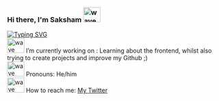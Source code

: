 ### Hi there, I'm Saksham <img src="https://github.com/goforbg/telegram-emoji-gifs/blob/master/wave.gif" width="40" height="35" alt="wave" />

[![Typing SVG](https://readme-typing-svg.herokuapp.com?font=Source+Code+Pro&color=%2347F731&lines=A+jack-of-all-trades+programmer;interested+in+FOSS+%26+the+web;currently+learning+Javascript)](https://git.io/typing-svg) \
<img src="https://github.com/goforbg/telegram-emoji-gifs/blob/master/guy-with-laptop-1.gif?raw=true" width="40" height="35" alt="wave" /> I’m currently working on : Learning about the frontend, whilst also trying to create projects and improve my Github ;) \
<img src="https://github.com/goforbg/telegram-emoji-gifs/blob/master/snowman-waving.gif?raw=true" width="40" height="35" alt="wave" /> Pronouns: He/him \
<img src="https://github.com/goforbg/telegram-emoji-gifs/blob/master/mail-box.gif?raw=true" width="40" height="35" alt="wave" /> How to reach me:  [ My Twitter ](https://twitter.com/saksham_s1ngh)
<!--
**saksham-s1ngh/saksham-s1ngh** is a ✨ _special_ ✨ repository because its `README.md` (this file) appears on your GitHub profile.

Here are some ideas to get you started:

- 🔭 I’m currently working on ...
- 🌱 I’m currently learning ...
- 👯 I’m looking to collaborate on ...
- 🤔 I’m looking for help with ...
- 💬 Ask me about ...
- 
- 
- ⚡ Fun fact: ...
-->
